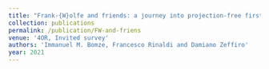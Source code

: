 ```yaml
---
title: "Frank-{W}olfe and friends: a journey into projection-free first-order optimization methods"
collection: publications
permalink: /publication/FW-and-friens
venue: '4OR, Invited survey'
authors: 'Immanuel M. Bomze, Francesco Rinaldi and Damiano Zeffiro'
year: 2021
---
```

